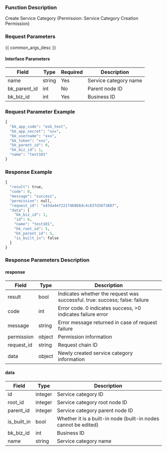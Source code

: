 ### Function Description

Create Service Category (Permission: Service Category Creation Permission)

### Request Parameters

{{ common_args_desc }}

#### Interface Parameters

| Field        | Type   | Required | Description           |
| ------------ | ------ | -------- | --------------------- |
| name         | string | Yes      | Service category name |
| bk_parent_id | int    | No       | Parent node ID        |
| bk_biz_id    | int    | Yes      | Business ID           |

### Request Parameter Example

```python
{
  "bk_app_code": "esb_test",
  "bk_app_secret": "xxx",
  "bk_username": "xxx",
  "bk_token": "xxx",
  "bk_parent_id": 0,
  "bk_biz_id": 1,
  "name": "test101"
}
```

### Response Example

```python
{
  "result": true,
  "code": 0,
  "message": "success",
  "permission": null,
  "request_id": "e43da4ef221746868dc4c837d36f3807",
  "data": {
    "bk_biz_id": 1,
    "id": 6,
    "name": "test101",
    "bk_root_id": 5,
    "bk_parent_id": 5,
    "is_built_in": false
  }
}
```

### Response Parameters Description

#### response

| Field       | Type   | Description                                                  |
| ---------- | ------ | ------------------------------------------------------------ |
| result     | bool   | Indicates whether the request was successful. true: success; false: failure |
| code       | int    | Error code. 0 indicates success, >0 indicates failure error  |
| message    | string | Error message returned in case of request failure            |
| permission | object | Permission information                                       |
| request_id | string | Request chain ID                                             |
| data       | object | Newly created service category information                   |

#### data

| Field               | Type    | Description                                                  |
| ------------------- | ------- | ------------------------------------------------------------ |
| id                  | integer | Service category ID                                          |
| root_id             | integer | Service category root node ID                                |
| parent_id           | integer | Service category parent node ID                              |
| is_built_in         | bool    | Whether it is a built-in node (built-in nodes cannot be edited) |
| bk_biz_id           | int     | Business ID                                                  |
| name                | string  | Service category name                                        |